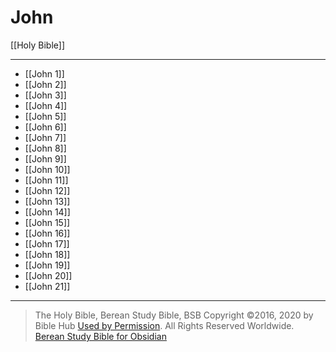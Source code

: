# John

[[Holy Bible]]

---

- [[John 1]]
- [[John 2]]
- [[John 3]]
- [[John 4]]
- [[John 5]]
- [[John 6]]
- [[John 7]]
- [[John 8]]
- [[John 9]]
- [[John 10]]
- [[John 11]]
- [[John 12]]
- [[John 13]]
- [[John 14]]
- [[John 15]]
- [[John 16]]
- [[John 17]]
- [[John 18]]
- [[John 19]]
- [[John 20]]
- [[John 21]]

---

> The Holy Bible, Berean Study Bible, BSB
> Copyright &copy;2016, 2020 by Bible Hub
> [Used by Permission](https://berean.bible/terms.htm). All Rights Reserved Worldwide.
> [Berean Study Bible for Obsidian](https://github.com/gapmiss/berean-study-bible-for-obsidian)

